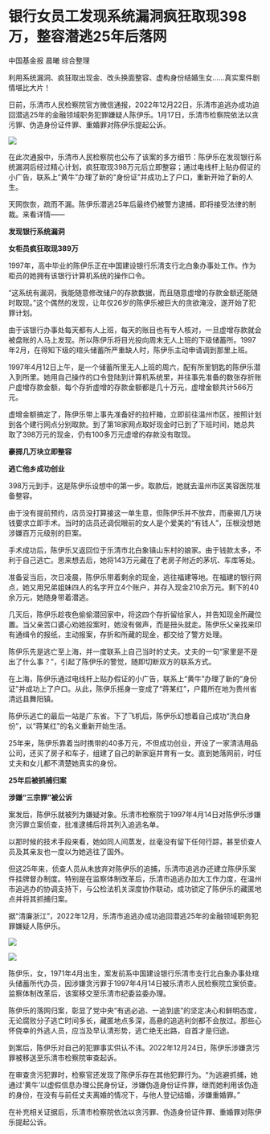 # 银行女员工发现系统漏洞疯狂取现398万，整容潜逃25年后落网

中国基金报 晨曦 综合整理

利用系统漏洞、疯狂取出现金、改头换面整容、虚构身份结婚生女……真实案件剧情堪比大片！

日前，乐清市人民检察院官方微信通报，2022年12月22日，乐清市追逃办成功追回潜逃25年的金融领域职务犯罪嫌疑人陈伊乐。1月17日，乐清市检察院依法以贪污罪、伪造身份证件罪、重婚罪对陈伊乐提起公诉。

![](https://inews.gtimg.com/newsapp_bt/0/15617281328/1000)

在此次通报中，乐清市人民检察院也公布了该案的多方细节：陈伊乐在发现银行系统漏洞后经过精心计划，疯狂取现398万元后立即整容；通过电线杆上贴办假证的小广告，联系上“黄牛”办理了新的“身份证”并成功上了户口，重新开始了新的人生。

天网恢恢，疏而不漏。陈伊乐潜逃25年后最终仍被警方逮捕，即将接受法律的制裁。来看详情——

**发现银行系统漏洞**

**女柜员疯狂取现389万**

1997年，高中毕业的陈伊乐正在中国建设银行乐清支行北白象办事处工作。作为柜员的她拥有该银行计算机系统的操作口令。

“这系统有漏洞，我能随意修改储户的存款数据，而且随意虚增的存款金额还能随时取现。”这个偶然的发现，让年仅26岁的陈伊乐被巨大的贪欲淹没，遂开始了犯罪计划。

由于该银行办事处每天都有人上班，每天的账目也有专人核对，一旦虚增存款就会被盘账的人马上发现。所以陈伊乐将目光投向周末无人上班的下级储蓄所。1997年2月，在得知下级的琯头储蓄所严重缺人时，陈伊乐主动申请调到那里上班。

1997年4月12日上午，是一个储蓄所里无人上班的周六，配有所里钥匙的陈伊乐潜入到所里。她用自己操作的口令登陆到计算机系统里，并往事先准备的数张存折账户虚增存款金额，每个存折虚增的存款金额都是几十万元，虚增金额共计566万元。

虚增金额搞定了，陈伊乐带上事先准备好的拉杆箱，立即前往温州市区，按照计划到各个建行网点分别取款。到了第18家网点取好现金时已到了下班时间，她总共取了398万元的现金，仍有100多万元虚增的存款没有取现。

**豪掷几万块立即整容**

**逃亡他乡成功创业**

398万元到手，这是陈伊乐设想中的第一步。取款后，她就去温州市区美容医院准备整容。

由于没有提前预约，店员没打算接这一单生意，但陈伊乐并不放弃，而豪掷几万块钱要求立即手术。当时的店员还调侃眼前的女人是个爱美的“有钱人”，压根没想她涉嫌百万元级别的巨案。

手术成功后，陈伊乐又返回位于乐清市北白象镇山东村的娘家。由于钱款太多，不利于自己逃亡。思来想去后，她将143万元藏在了老房子附近的茅坑、车库等处。

准备妥当后，次日凌晨，陈伊乐带着剩余的现金，逃往福建等地。在福建的银行网点，她又用兄弟姐妹四人的名字开立4个账户，并存入现金210余万元。剩下的40余万元，她随身带着潜逃。

几天后，陈伊乐趁夜色偷偷潜回家中，将这四个存折留给家人，并告知现金所藏位置。当父亲苦口婆心劝她投案时，她没有做声，而是扭头就走。陈伊乐父亲找来印有通缉令的报纸，主动报案，存折和所藏的现金，都交给了警方处理。

陈伊乐先是逃亡至上海，并一度联系上自己当时的丈夫。丈夫的一句“家里是不是出了什么事？”，引起了陈伊乐的警觉，随即切断双方的联系方式。

在上海，陈伊乐通过电线杆上贴办假证的小广告，联系上“黄牛”办理了新的“身份证”并成功上了户口。从此，陈伊乐摇身一变成了“蒋某红”，户籍所在地为贵州省清远县舞阳镇。

陈伊乐逃亡的最后一站是广东省。下了飞机后，陈伊乐幻想着自己成功“洗白身份”，以“蒋某红”的名义重新开始生活。

25年来，陈伊乐靠着当时携带的40多万元，不但成功创业，开设了一家清洁用品公司，还买了房子和车子，组建了自己的新家庭并育有一女。直到她落网前，时任丈夫和女儿都不清楚她真实的身份。

**25年后被抓捕归案**

**涉嫌“三宗罪”被公诉**

案发后，陈伊乐就被列为嫌疑对象。乐清市检察院于1997年4月14日对陈伊乐涉嫌贪污罪立案侦查，批准逮捕后将其列入追逃名单。

以那时候的技术手段来看，她如同人间蒸发，丝毫没有留下任何行踪，甚至侦查人员及其亲友也一度以为她逃往了国外。

但这25年来，侦查人员从未放弃对陈伊乐的追捕，乐清市追逃办还建立陈伊乐案件挂牌督办制度。特别是在监察体制改革后，乐清市追逃办加大工作力度，在温州市追逃办的协调支持下，与公检法机关深度协作联动，成功锁定了陈伊乐的藏匿地点并将其抓捕归案。

据“清廉浙江”，2022年12月，乐清市追逃办成功追回潜逃25年的金融领域职务犯罪嫌疑人陈伊乐。

![](https://inews.gtimg.com/newsapp_bt/0/15617281333/1000)

![](https://inews.gtimg.com/newsapp_bt/0/15617281452/1000)

陈伊乐，女，1971年4月出生，案发前系中国建设银行乐清市支行北白象办事处琯头储蓄所代办员，因涉嫌贪污罪于1997年4月14日被乐清市人民检察院立案侦查。监察体制改革后，该案移交至乐清市纪委监委办理。

陈伊乐的落网归案，彰显了党中央“有逃必追、一追到底”的坚定决心和鲜明态度，无论腐败分子逃亡时间多长，藏匿地点多深，高悬的追逃利剑都不会放过。那些心怀侥幸的外逃人员，应当及早认清形势，逃亡绝无出路，自首才是归途。

到案后，陈伊乐对自己的犯罪事实供认不讳。2022年12月24日，陈伊乐涉嫌贪污罪被移送至乐清市检察院审查起诉。

在审查贪污犯罪时，检察官还发现了陈伊乐存在其他犯罪行为。“为逃避抓捕，她通过‘黄牛’以虚假信息办理公民身份证，涉嫌伪造身份证件罪，继而她利用该伪造的身份，在没有与前任丈夫离婚的情况下，与他人登记结婚，涉嫌重婚罪。”

在补充相关证据后，乐清市检察院依法以贪污罪、伪造身份证件罪、重婚罪对陈伊乐提起公诉。

